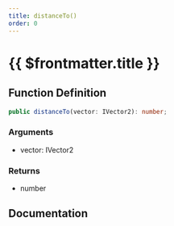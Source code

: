 ```yaml
---
title: distanceTo()
order: 0
---
```


# {{ $frontmatter.title }}

<!--@include: ./distanceTo_partial_header.md-->

## Function Definition

```ts
public distanceTo(vector: IVector2): number;
```

### Arguments

* vector: IVector2

### Returns

* number

## Documentation

<!--@include: ./distanceTo_partial_footer.md-->
